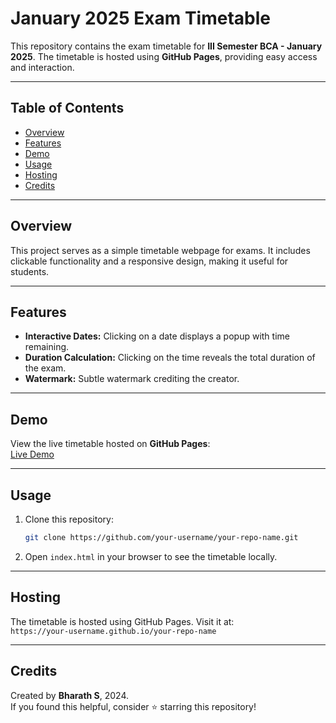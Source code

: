 
# January 2025 Exam Timetable

This repository contains the exam timetable for **III Semester BCA - January 2025**. The timetable is hosted using **GitHub Pages**, providing easy access and interaction.

---

## Table of Contents

- [Overview](#overview)
- [Features](#features)
- [Demo](#demo)
- [Usage](#usage)
- [Hosting](#hosting)
- [Credits](#credits)

---

## Overview

This project serves as a simple timetable webpage for exams. It includes clickable functionality and a responsive design, making it useful for students.

---

## Features

- **Interactive Dates:** Clicking on a date displays a popup with time remaining.
- **Duration Calculation:** Clicking on the time reveals the total duration of the exam.
- **Watermark:** Subtle watermark crediting the creator.

---

## Demo

View the live timetable hosted on **GitHub Pages**:  
[Live Demo](https://your-username.github.io/your-repo-name)

---

## Usage

1. Clone this repository:
   ```bash
   git clone https://github.com/your-username/your-repo-name.git
   ```
2. Open `index.html` in your browser to see the timetable locally.

---

## Hosting

The timetable is hosted using GitHub Pages. Visit it at:  
`https://your-username.github.io/your-repo-name`

---

## Credits

Created by **Bharath S**, 2024.  
If you found this helpful, consider ⭐ starring this repository!


